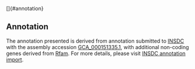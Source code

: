 []{#annotation}

Annotation
----------

The annotation presented is derived from annotation submitted to
[INSDC](http://www.insdc.org) with the assembly accession
[GCA\_000151335.1](http://www.ebi.ac.uk/ena/data/view/GCA_000151335.1),
with additional non-coding genes derived from
[Rfam](http://rfam.xfam.org/). For more details, please visit [INSDC
annotation
import](http://ensemblgenomes.org/info/data/insdc_annotation).
